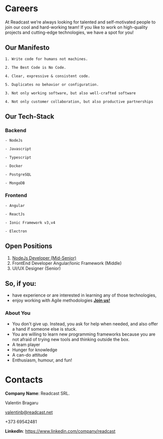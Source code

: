 # Careers
At Readcast we’re always looking for talented and self-motivated people to join our cool and hard-working team! If you like to work on high-quality projects and cutting-edge technologies, we have a spot for you!

## Our Manifesto
 `1. Write code for humans not machines.`
 
 `2. The Best Code is No Code.`
 
 `4. Clear, expressive & consistent code.`
 
 `5. Duplicates no behavior or configuration.`
 
 `3. Not only working software, but also well-crafted software`
 
 `4. Not only customer collaboration, but also productive partnerships`
 
 
## Our Tech-Stack
### Backend
 `- NodeJs`
 
 `- Javascript`
 
 `- Typescript`
 
 `- Docker`
 
 `- PostgreSQL`
 
 `- MongoDB`
  
### Frontend
 `- Angular`
 
 `- ReactJs`
 
 `- Ionic Framework v3,v4`
 
 `- Electron`
 
 
## Open Positions
1. [NodeJs Developer (Mid-Senior)](./backend/middle)
2. FrontEnd Developer Angular/Ionic Framework (Middle)
3. UI/UX Designer (Senior)

## So, if you:
 - have experience or are interested in learning any of those technologies,
 - enjoy working with Agile methodologies
[__Join us!__](mailto:valentinb@readcast.net)

### About You
 - You don't give up. Instead, you ask for help when needed, and also offer a hand if someone else is stuck.
 - You are willing to learn new programming frameworks because you are not afraid of trying new tools and thinking outside the box.
 - A team player
 - Hunger for knowledge
 - A can-do attitude
 - Enthusiasm, humour, and fun!
 
# Contacts

__Company Name__: Readcast SRL.

Valentin Bragaru

valentinb@readcast.net

+373 69542481

__LinkedIn__: https://www.linkedin.com/company/readcast
